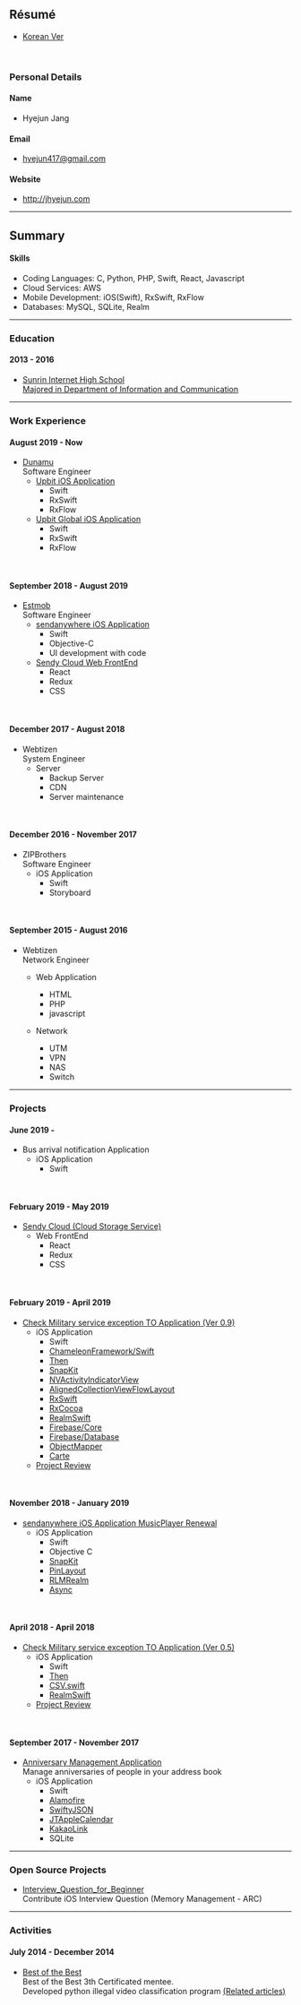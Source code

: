 ## Résumé
* [Korean Ver](/README.md)


<br>

### Personal Details

#### Name
- Hyejun Jang

#### Email
- <hyejun417@gmail.com>

#### Website
- <http://jhyejun.com>

---

## Summary

<!-- #### Interests
- Mobile application development
- Test Driven Development
- RxSwift -->

#### Skills
- Coding Languages: C, Python, PHP, Swift, React, Javascript
- Cloud Services: AWS
- Mobile Development: iOS(Swift), RxSwift, RxFlow
- Databases: MySQL, SQLite, Realm

---

### Education

#### 2013 - 2016
- [Sunrin Internet High School](http://www.sunrint.hs.kr)<br>
[Majored in Department of Information and Communication](http://www.sunrint.hs.kr/34973/subMenu.do)

---

### Work Experience

#### August 2019 - Now
- [Dunamu](https://dunamu.com)<br>
Software Engineer
	- [Upbit iOS Application](https://apps.apple.com/kr/app/업비트-가장-신뢰받는-암호화폐-거래소/id1256371195)
		- Swift
		- RxSwift
		- RxFlow
	- [Upbit Global iOS Application](https://apps.apple.com/kr/app/upbit-global-crypto-exchange/id1439527412)
		- Swift
		- RxSwift
		- RxFlow

<br>

#### September 2018 - August 2019
- [Estmob](https://send-anywhere.com/ko/product)<br>
Software Engineer
	- [sendanywhere iOS Application](https://itunes.apple.com/app/apple-store/id596642855?pt=1862332&ct=website_download&mt=8)
		- Swift
		- Objective-C
		- UI development with code
	- [Sendy Cloud Web FrontEnd](https://sendy.jp/cloud/)
		- React
		- Redux
		- CSS

<br>

#### December 2017 - August 2018
- Webtizen<br>
System Engineer
	- Server
		- Backup Server
		- CDN
		- Server maintenance

<br>

#### December 2016 - November 2017
- ZIPBrothers<br>
Software Engineer
	- iOS Application
		- Swift
		- Storyboard

<br>

#### September 2015 - August 2016
- Webtizen<br>
Network Engineer
	- Web Application
		- HTML
		- PHP
		- javascript

	- Network
		- UTM
		- VPN
		- NAS
		- Switch

---

### Projects

#### June 2019 - 
- Bus arrival notification Application
	- iOS Application
		- Swift

<br>

#### February 2019 - May 2019
- [Sendy Cloud (Cloud Storage Service)](https://sendy.jp/cloud/)
	- Web FrontEnd
		- React
		- Redux
		- CSS

<br>

#### February 2019 - April 2019
- [Check Military service exception TO Application (Ver 0.9)](http://jhyejun.com/project/military-to-ver-0.9)
	- iOS Application
		- Swift
		- [ChameleonFramework/Swift](https://github.com/viccalexander/Chameleon)
		- [Then](https://github.com/devxoul/Then)
		- [SnapKit](https://github.com/SnapKit/SnapKit)
		- [NVActivityIndicatorView](https://github.com/ninjaprox/NVActivityIndicatorView)
		- [AlignedCollectionViewFlowLayout](https://github.com/mischa-hildebrand/AlignedCollectionViewFlowLayout)
		- [RxSwift](https://github.com/ReactiveX/RxSwift)
		- [RxCocoa](https://github.com/ReactiveX/RxSwift/tree/master/RxCocoa)
		- [RealmSwift](https://github.com/realm/realm-cocoa)
		- [Firebase/Core](https://github.com/firebase/firebase-ios-sdk/tree/master/Firebase/Core)
		- [Firebase/Database](https://github.com/firebase/firebase-ios-sdk/tree/master/Firebase/Database)
		- [ObjectMapper](https://github.com/tristanhimmelman/ObjectMapper)
		- [Carte](https://github.com/devxoul/Carte)
	- [Project Review](http://jhyejun.com/blog/review-military-to-ver-0.9)

<br>

#### November 2018 - January 2019
- [sendanywhere iOS Application MusicPlayer Renewal](https://itunes.apple.com/app/apple-store/id596642855?pt=1862332&ct=website_download&mt=8)
	- iOS Application
		- Swift
		- Objective C
		- [SnapKit](https://github.com/SnapKit/SnapKit)
		- [PinLayout](https://github.com/layoutBox/PinLayout)
		- [RLMRealm](https://github.com/realm/realm-cocoa)
		- [Async](https://github.com/duemunk/Async)

<br>

#### April 2018 - April 2018
- [Check Military service exception TO Application (Ver 0.5)](http://jhyejun.com/project/military-to-ver-0.5)
	- iOS Application
		- Swift
		- [Then](https://github.com/devxoul/Then)
		- [CSV.swift](https://github.com/yaslab/CSV.swift)
		- [RealmSwift](https://github.com/realm/realm-cocoa)
	- [Project Review](http://jhyejun.com/blog/review-military-to-ver-0.5)

<br>

#### September 2017 - November 2017
- [Anniversary Management Application](http://jhyejun.com/project/anniversary-management)<br>
Manage anniversaries of people in your address book
	- iOS Application
		- Swift
		- [Alamofire](https://github.com/Alamofire/Alamofire)
		- [SwiftyJSON](https://github.com/SwiftyJSON/SwiftyJSON)
		- [JTAppleCalendar](https://github.com/patchthecode/JTAppleCalendar)
		- [KakaoLink](https://developers.kakao.com/docs/android/kakaotalk-link)
		- SQLite

---

### Open Source Projects
- [Interview_Question_for_Beginner](https://github.com/JaeYeopHan/Interview_Question_for_Beginner)<br>
Contribute iOS Interview Question (Memory Management - ARC)

---

### Activities

#### July 2014 - December 2014
- [Best of the Best](https://www.kitribob.kr)<br>
Best of the Best 3th Certificated mentee.<br>
Developed python illegal video classification program [(Related articles)](https://www.boannews.com/media/view.asp?idx=44630)